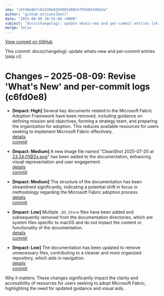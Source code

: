 ```yaml
---
sha: "c6fd0e867c02439e82d4805d88e5f93b69348e2e"
author: "github-actions[bot]"
date: "2025-08-09 20:55:40 +0000"
subject: "docs(changelog): update whats-new and per-commit entries [skip ci]"
merge: false
---
```


[View commit on GitHub](https://github.com/TheTrustedAdvisor/FabricAdoptionFramework/commit/c6fd0e867c02439e82d4805d88e5f93b69348e2e)

This commit: docs(changelog): update whats-new and per-commit entries [skip ci]

# Changes – 2025-08-09: Revise 'What's New' and per-commit logs (c6fd0e8)

- **[Impact: High]** Several key documents related to the Microsoft Fabric Adoption Framework have been removed, including guidance on defining mission and objectives, forming a strategy team, and preparing the organization for adoption. This reduces available resources for users seeking to implement Microsoft Fabric effectively.  
   [details](/docs/about/changes/2025-07-20-99bbd7955c423e1670f1e1e9f3b50a9a79f6860f)  
   [commit](https://github.com/TheTrustedAdvisor/FabricAdoptionFramework/commit/99bbd7955c423e1670f1e1e9f3b50a9a79f6860f)

- **[Impact: Medium]** A new image file named "CleanShot 2025-07-20 at 23.34.01@2x.png" has been added to the documentation, enhancing visual representation and user engagement.  
   [details](/docs/about/changes/2025-07-20-eddd0949c711e7773c95ea8645f33219fc8e68f8)  
   [commit](https://github.com/TheTrustedAdvisor/FabricAdoptionFramework/commit/eddd0949c711e7773c95ea8645f33219fc8e68f8)

- **[Impact: Medium]** The structure of the documentation has been streamlined significantly, indicating a potential shift in focus or methodology regarding the Microsoft Fabric adoption process.  
   [details](/docs/about/changes/2025-07-20-3948fa7bc9ab671af8690e6527e831adebbec1dc)  
   [commit](https://github.com/TheTrustedAdvisor/FabricAdoptionFramework/commit/3948fa7bc9ab671af8690e6527e831adebbec1dc)

- **[Impact: Low]** Multiple `.DS_Store` files have been added and subsequently removed from the documentation directories, which are system files specific to macOS and do not impact the content or functionality of the documentation.  
   [details](/docs/about/changes/2025-07-20-4dec936fdb51eb08c978644a8ad5177963c5f0c4)  
   [commit](https://github.com/TheTrustedAdvisor/FabricAdoptionFramework/commit/4dec936fdb51eb08c978644a8ad5177963c5f0c4)

- **[Impact: Low]** The documentation has been updated to remove unnecessary files, contributing to a cleaner and more organized repository, which aids in navigation.  
   [details](/docs/about/changes/2025-07-20-fc0b571dd3024118e618eb52dcdf913c159928d5)  
   [commit](https://github.com/TheTrustedAdvisor/FabricAdoptionFramework/commit/fc0b571dd3024118e618eb52dcdf913c159928d5)

Why it matters: These changes significantly impact the clarity and accessibility of resources for users seeking to adopt Microsoft Fabric, highlighting the need for updated guidance and visual aids.
